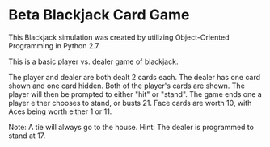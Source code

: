 # Beta Blackjack Card Game
This Blackjack simulation was created by utilizing Object-Oriented Programming in Python 2.7.

This is a basic player vs. dealer game of blackjack.

The player and dealer are both dealt 2 cards each. The dealer has one card shown and one card hidden. Both of the player's cards are shown. The player will then be prompted to either "hit" or "stand". The game ends one a player either chooses to stand, or busts 21. Face cards are worth 10, with Aces being worth either 1 or 11.

Note: A tie will always go to the house.
Hint: The dealer is programmed to stand at 17.
